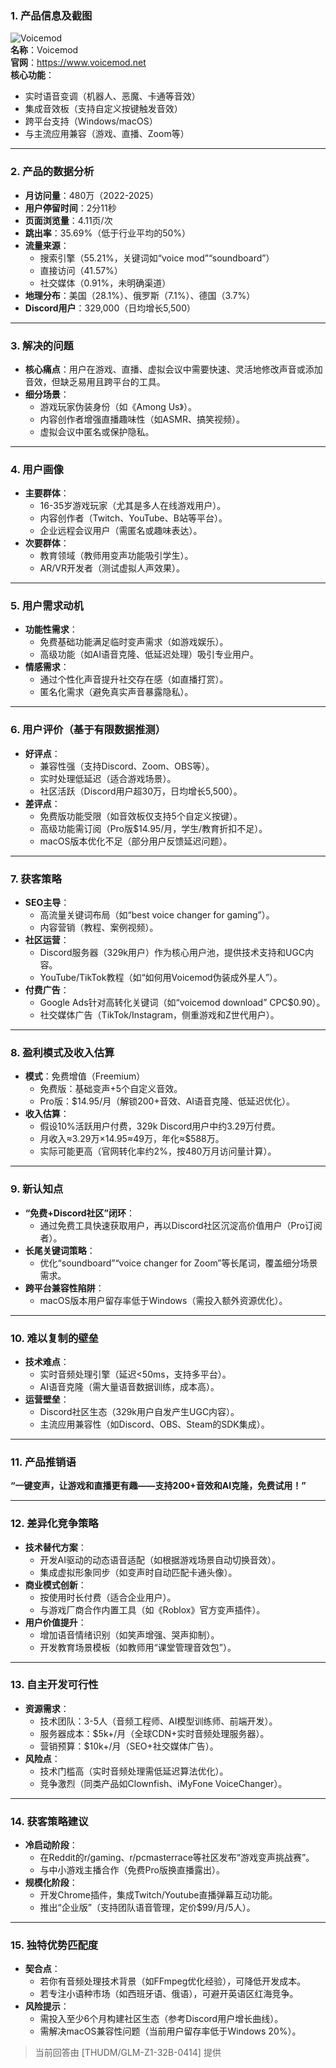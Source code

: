 
### 1. 产品信息及截图  
![Voicemod](https://cdn-images.toolify.ai/image/f8f011d6b0b9535534b242a7bd516232.jpeg)  
**名称**：Voicemod  
**官网**：https://www.voicemod.net  
**核心功能**：  
- 实时语音变调（机器人、恶魔、卡通等音效）  
- 集成音效板（支持自定义按键触发音效）  
- 跨平台支持（Windows/macOS）  
- 与主流应用兼容（游戏、直播、Zoom等）  

---

### 2. 产品的数据分析  
- **月访问量**：480万（2022-2025）  
- **用户停留时间**：2分11秒  
- **页面浏览量**：4.11页/次  
- **跳出率**：35.69%（低于行业平均的50%）  
- **流量来源**：  
  - 搜索引擎（55.21%，关键词如“voice mod”“soundboard”）  
  - 直接访问（41.57%）  
  - 社交媒体（0.91%，未明确渠道）  
- **地理分布**：美国（28.1%）、俄罗斯（7.1%）、德国（3.7%）  
- **Discord用户**：329,000（日均增长5,500）  

---

### 3. 解决的问题  
- **核心痛点**：用户在游戏、直播、虚拟会议中需要快速、灵活地修改声音或添加音效，但缺乏易用且跨平台的工具。  
- **细分场景**：  
  - 游戏玩家伪装身份（如《Among Us》）。  
  - 内容创作者增强直播趣味性（如ASMR、搞笑视频）。  
  - 虚拟会议中匿名或保护隐私。  

---

### 4. 用户画像  
- **主要群体**：  
  - 16-35岁游戏玩家（尤其是多人在线游戏用户）。  
  - 内容创作者（Twitch、YouTube、B站等平台）。  
  - 企业远程会议用户（需匿名或趣味表达）。  
- **次要群体**：  
  - 教育领域（教师用变声功能吸引学生）。  
  - AR/VR开发者（测试虚拟人声效果）。  

---

### 5. 用户需求动机  
- **功能性需求**：  
  - 免费基础功能满足临时变声需求（如游戏娱乐）。  
  - 高级功能（如AI语音克隆、低延迟处理）吸引专业用户。  
- **情感需求**：  
  - 通过个性化声音提升社交存在感（如直播打赏）。  
  - 匿名化需求（避免真实声音暴露隐私）。  

---

### 6. 用户评价（基于有限数据推测）  
- **好评点**：  
  - 兼容性强（支持Discord、Zoom、OBS等）。  
  - 实时处理低延迟（适合游戏场景）。  
  - 社区活跃（Discord用户超30万，日均增长5,500）。  
- **差评点**：  
  - 免费版功能受限（如音效板仅支持5个自定义按键）。  
  - 高级功能需订阅（Pro版$14.95/月，学生/教育折扣不足）。  
  - macOS版本优化不足（部分用户反馈延迟问题）。  

---

### 7. 获客策略  
- **SEO主导**：  
  - 高流量关键词布局（如“best voice changer for gaming”）。  
  - 内容营销（教程、案例视频）。  
- **社区运营**：  
  - Discord服务器（329k用户）作为核心用户池，提供技术支持和UGC内容。  
  - YouTube/TikTok教程（如“如何用Voicemod伪装成外星人”）。  
- **付费广告**：  
  - Google Ads针对高转化关键词（如“voicemod download” CPC$0.90）。  
  - 社交媒体广告（TikTok/Instagram，侧重游戏和Z世代用户）。  

---

### 8. 盈利模式及收入估算  
- **模式**：免费增值（Freemium）  
  - 免费版：基础变声+5个自定义音效。  
  - Pro版：$14.95/月（解锁200+音效、AI语音克隆、低延迟优化）。  
- **收入估算**：  
  - 假设10%活跃用户付费，329k Discord用户中约3.29万付费。  
  - 月收入≈3.29万×$14.95≈$49万，年化≈$588万。  
  - 实际可能更高（官网转化率约2%，按480万月访问量计算）。  

---

### 9. 新认知点  
- **“免费+Discord社区”闭环**：  
  - 通过免费工具快速获取用户，再以Discord社区沉淀高价值用户（Pro订阅者）。  
- **长尾关键词策略**：  
  - 优化“soundboard”“voice changer for Zoom”等长尾词，覆盖细分场景需求。  
- **跨平台兼容性陷阱**：  
  - macOS版本用户留存率低于Windows（需投入额外资源优化）。  

---

### 10. 难以复制的壁垒  
- **技术难点**：  
  - 实时音频处理引擎（延迟<50ms，支持多平台）。  
  - AI语音克隆（需大量语音数据训练，成本高）。  
- **运营壁垒**：  
  - Discord社区生态（329k用户自发产生UGC内容）。  
  - 主流应用兼容性（如Discord、OBS、Steam的SDK集成）。  

---

### 11. 产品推销语  
**“一键变声，让游戏和直播更有趣——支持200+音效和AI克隆，免费试用！”**  

---

### 12. 差异化竞争策略  
- **技术替代方案**：  
  - 开发AI驱动的动态语音适配（如根据游戏场景自动切换音效）。  
  - 集成虚拟形象同步（如变声时自动匹配卡通头像）。  
- **商业模式创新**：  
  - 按使用时长付费（适合企业用户）。  
  - 与游戏厂商合作内置工具（如《Roblox》官方变声插件）。  
- **用户价值提升**：  
  - 增加语音情绪识别（如笑声增强、哭声抑制）。  
  - 开发教育场景模板（如教师用“课堂管理音效包”）。  

---

### 13. 自主开发可行性  
- **资源需求**：  
  - 技术团队：3-5人（音频工程师、AI模型训练师、前端开发）。  
  - 服务器成本：$5k+/月（全球CDN+实时音频处理服务器）。  
  - 营销预算：$10k+/月（SEO+社交媒体广告）。  
- **风险点**：  
  - 技术门槛高（实时音频处理需低延迟算法优化）。  
  - 竞争激烈（同类产品如Clownfish、iMyFone VoiceChanger）。  

---

### 14. 获客策略建议  
- **冷启动阶段**：  
  - 在Reddit的r/gaming、r/pcmasterrace等社区发布“游戏变声挑战赛”。  
  - 与中小游戏主播合作（免费Pro版换直播露出）。  
- **规模化阶段**：  
  - 开发Chrome插件，集成Twitch/Youtube直播弹幕互动功能。  
  - 推出“企业版”（支持团队语音管理，定价$99/月/5人）。  

---

### 15. 独特优势匹配度  
- **契合点**：  
  - 若你有音频处理技术背景（如FFmpeg优化经验），可降低开发成本。  
  - 若专注小语种市场（如西班牙语、俄语），可避开英语区红海竞争。  
- **风险提示**：  
  - 需投入至少6个月构建社区生态（参考Discord用户增长曲线）。  
  - 需解决macOS兼容性问题（当前用户留存率低于Windows 20%）。  

> 当前回答由 [THUDM/GLM-Z1-32B-0414] 提供